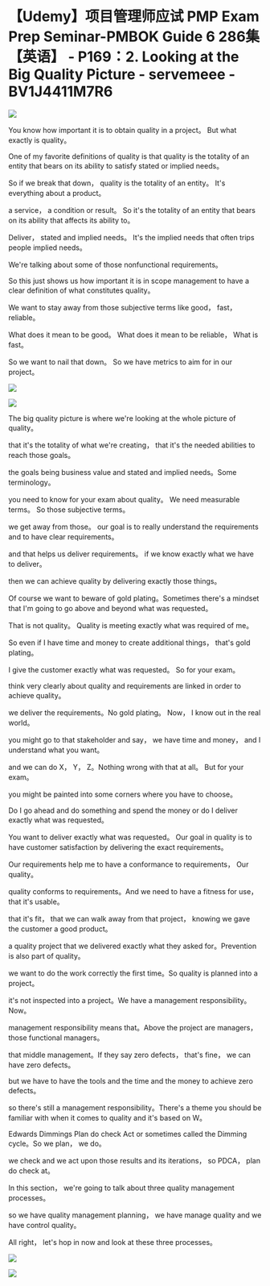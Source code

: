 # 【Udemy】项目管理师应试 PMP Exam Prep Seminar-PMBOK Guide 6  286集【英语】 - P169：2. Looking at the Big Quality Picture - servemeee - BV1J4411M7R6

![](img/e168955688a90d71b634e9edbbf5a564_0.png)

You know how important it is to obtain quality in a project。 But what exactly is quality。

 One of my favorite definitions of quality is that quality is the totality of an entity that bears on its ability to satisfy stated or implied needs。

 So if we break that down， quality is the totality of an entity。 It's everything about a product。

 a service， a condition or result。 So it's the totality of an entity that bears on its ability that affects its ability to。

Deliver， stated and implied needs。 It's the implied needs that often trips people implied needs。

 We're talking about some of those nonfunctional requirements。

 So this just shows us how important it is in scope management to have a clear definition of what constitutes quality。

 We want to stay away from those subjective terms like good， fast， reliable。

 What does it mean to be good。 What does it mean to be reliable， What is fast。

 So we want to nail that down。 So we have metrics to aim for in our project。



![](img/e168955688a90d71b634e9edbbf5a564_2.png)

![](img/e168955688a90d71b634e9edbbf5a564_3.png)

The big quality picture is where we're looking at the whole picture of quality。

 that it's the totality of what we're creating， that it's the needed abilities to reach those goals。

 the goals being business value and stated and implied needs。Some terminology。

 you need to know for your exam about quality。 We need measurable terms。 So those subjective terms。

 we get away from those。 our goal is to really understand the requirements and to have clear requirements。

 and that helps us deliver requirements。 if we know exactly what we have to deliver。

 then we can achieve quality by delivering exactly those things。

Of course we want to beware of gold plating。Sometimes there's a mindset that I'm going to go above and beyond what was requested。

 That is not quality。 Quality is meeting exactly what was required of me。

 So even if I have time and money to create additional things， that's gold plating。

 I give the customer exactly what was requested。 So for your exam。

 think very clearly about quality and requirements are linked in order to achieve quality。

 we deliver the requirements。No gold plating。 Now， I know out in the real world。

 you might go to that stakeholder and say， we have time and money， and I understand what you want。

 and we can do X， Y， Z。Nothing wrong with that at all。 But for your exam。

 you might be painted into some corners where you have to choose。

 Do I go ahead and do something and spend the money or do I deliver exactly what was requested。

 You want to deliver exactly what was requested。 Our goal in quality is to have customer satisfaction by delivering the exact requirements。

 Our requirements help me to have a conformance to requirements， Our quality。

 quality conforms to requirements。And we need to have a fitness for use， that it's usable。

 that it's fit， that we can walk away from that project， knowing we gave the customer a good product。

 a quality project that we delivered exactly what they asked for。Prevention is also part of quality。

 we want to do the work correctly the first time。So quality is planned into a project。

 it's not inspected into a project。We have a management responsibility。 Now。

 management responsibility means that。Above the project are managers， those functional managers。

 that middle management。If they say zero defects， that's fine， we can have zero defects。

 but we have to have the tools and the time and the money to achieve zero defects。

 so there's still a management responsibility。There's a theme you should be familiar with when it comes to quality and it's based on W。

 Edwards Dimmings Plan do check Act or sometimes called the Dimming cycle。So we plan， we do。

 we check and we act upon those results and its iterations， so PDCA， plan do check at。

In this section， we're going to talk about three quality management processes。

 so we have quality management planning， we have manage quality and we have control quality。

All right， let's hop in now and look at these three processes。



![](img/e168955688a90d71b634e9edbbf5a564_5.png)

![](img/e168955688a90d71b634e9edbbf5a564_6.png)